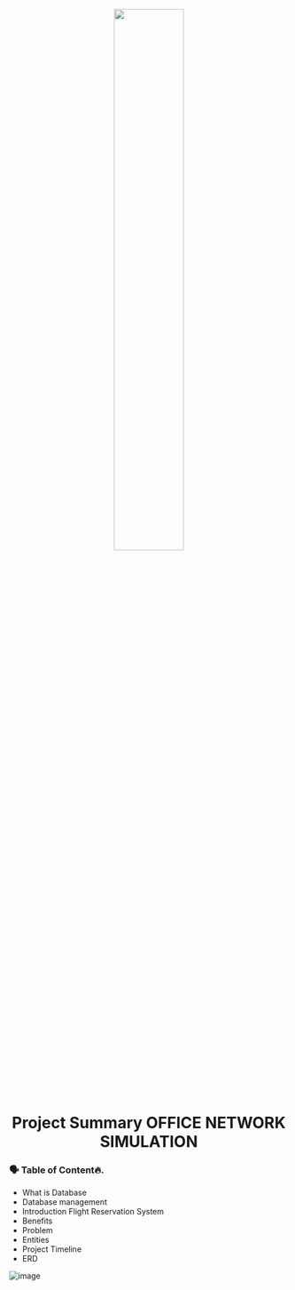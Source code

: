<p align="center">
        <img src="![image](https://user-images.githubusercontent.com/73386961/197335617-eee907f5-99e4-44e4-ac5a-84cc249da78b.png)" width="50%" >
</p>

<h1 align="center"> Project Summary OFFICE NETWORK SIMULATION</h1>

### 🗣 Table of Content🔥.
- What is Database
- Database management
- Introduction Flight Reservation System
- Benefits
- Problem	
- Entities
- Project Timeline
- ERD


![image](https://user-images.githubusercontent.com/73386961/197335612-9600ebf4-6dd6-45b5-8495-3166a96ade82.png)
